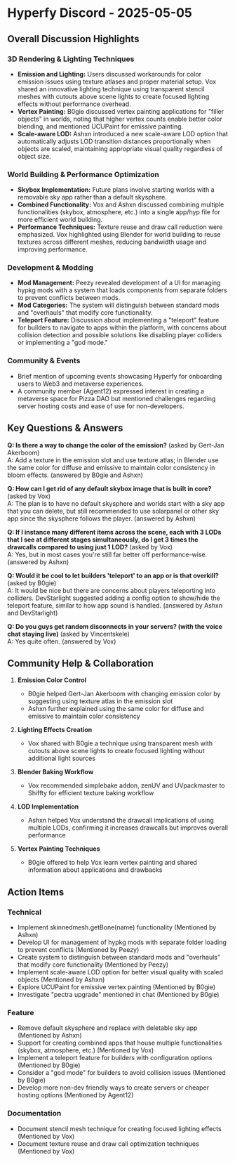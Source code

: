 # Hyperfy Discord - 2025-05-05

## Overall Discussion Highlights

### 3D Rendering & Lighting Techniques
- **Emission and Lighting:** Users discussed workarounds for color emission issues using texture atlases and proper material setup. Vox shared an innovative lighting technique using transparent stencil meshes with cutouts above scene lights to create focused lighting effects without performance overhead.
- **Vertex Painting:** B0gie discussed vertex painting applications for "filler objects" in worlds, noting that higher vertex counts enable better color blending, and mentioned UCUPaint for emissive painting.
- **Scale-aware LOD:** Ashxn introduced a new scale-aware LOD option that automatically adjusts LOD transition distances proportionally when objects are scaled, maintaining appropriate visual quality regardless of object size.

### World Building & Performance Optimization
- **Skybox Implementation:** Future plans involve starting worlds with a removable sky app rather than a default skysphere.
- **Combined Functionality:** Vox and Ashxn discussed combining multiple functionalities (skybox, atmosphere, etc.) into a single app/hyp file for more efficient world building.
- **Performance Techniques:** Texture reuse and draw call reduction were emphasized. Vox highlighted using Blender for world building to reuse textures across different meshes, reducing bandwidth usage and improving performance.

### Development & Modding
- **Mod Management:** Peezy revealed development of a UI for managing hypkg mods with a system that loads components from separate folders to prevent conflicts between mods.
- **Mod Categories:** The system will distinguish between standard mods and "overhauls" that modify core functionality.
- **Teleport Feature:** Discussion about implementing a "teleport" feature for builders to navigate to apps within the platform, with concerns about collision detection and possible solutions like disabling player colliders or implementing a "god mode."

### Community & Events
- Brief mention of upcoming events showcasing Hyperfy for onboarding users to Web3 and metaverse experiences.
- A community member (Agent12) expressed interest in creating a metaverse space for Pizza DAO but mentioned challenges regarding server hosting costs and ease of use for non-developers.

## Key Questions & Answers

**Q: Is there a way to change the color of the emission?** (asked by Gert-Jan Akerboom)  
A: Add a texture in the emission slot and use texture atlas; in Blender use the same color for diffuse and emissive to maintain color consistency in bloom effects. (answered by B0gie and Ashxn)

**Q: How can I get rid of any default skybox image that is built in core?** (asked by Vox)  
A: The plan is to have no default skysphere and worlds start with a sky app that you can delete, but still recommended to use solarpanel or other sky app since the skysphere follows the player. (answered by Ashxn)

**Q: If I instance many different items across the scene, each with 3 LODs that I see at different stages simultaneously, do I get 3 times the drawcalls compared to using just 1 LOD?** (asked by Vox)  
A: Yes, but in most cases you're still far better off performance-wise. (answered by Ashxn)

**Q: Would it be cool to let builders 'teleport' to an app or is that overkill?** (asked by B0gie)  
A: It would be nice but there are concerns about players teleporting into colliders. DevStarlight suggested adding a config option to show/hide the teleport feature, similar to how app sound is handled. (answered by Ashxn and DevStarlight)

**Q: Do you guys get random disconnects in your servers? (with the voice chat staying live)** (asked by Vincentskele)  
A: Yes quite often. (answered by Vox)

## Community Help & Collaboration

1. **Emission Color Control**
   - B0gie helped Gert-Jan Akerboom with changing emission color by suggesting using texture atlas in the emission slot
   - Ashxn further explained using the same color for diffuse and emissive to maintain color consistency

2. **Lighting Effects Creation**
   - Vox shared with B0gie a technique using transparent mesh with cutouts above scene lights to create focused lighting without additional light sources

3. **Blender Baking Workflow**
   - Vox recommended simplebake addon, zenUV and UVpackmaster to Shiffty for efficient texture baking workflow

4. **LOD Implementation**
   - Ashxn helped Vox understand the drawcall implications of using multiple LODs, confirming it increases drawcalls but improves overall performance

5. **Vertex Painting Techniques**
   - B0gie offered to help Vox learn vertex painting and shared information about applications and drawbacks

## Action Items

### Technical
- Implement skinnedmesh.getBone(name) functionality (Mentioned by Ashxn)
- Develop UI for management of hypkg mods with separate folder loading to prevent conflicts (Mentioned by Peezy)
- Create system to distinguish between standard mods and "overhauls" that modify core functionality (Mentioned by Peezy)
- Implement scale-aware LOD option for better visual quality with scaled objects (Mentioned by Ashxn)
- Explore UCUPaint for emissive vertex painting (Mentioned by B0gie)
- Investigate "pectra upgrade" mentioned in chat (Mentioned by B0gie)

### Feature
- Remove default skysphere and replace with deletable sky app (Mentioned by Ashxn)
- Support for creating combined apps that house multiple functionalities (skybox, atmosphere, etc.) (Mentioned by Vox)
- Implement a teleport feature for builders with configuration options (Mentioned by B0gie)
- Consider a "god mode" for builders to avoid collision issues (Mentioned by B0gie)
- Develop more non-dev friendly ways to create servers or cheaper hosting options (Mentioned by Agent12)

### Documentation
- Document stencil mesh technique for creating focused lighting effects (Mentioned by Vox)
- Document texture reuse and draw call optimization techniques (Mentioned by Vox)